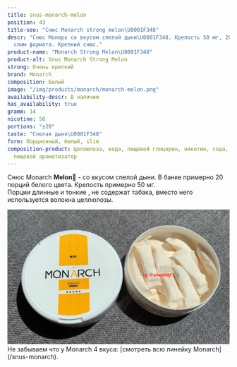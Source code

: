 ```yaml
---
title: snus-monarch-melon
position: 43
title-seo: "Снюс Monarch strong melon\U0001F348"
descr: "Снюс Монарх со вкусом спелой дыни\U0001F348. Крепость 50 мг, 20 белых порций
  слим формата. Крепкий снюс."
product-name: "Monarch Strong Melon\U0001F348"
product-alt: Snus Monarch Strong Melon
strong: Очень крепкий
brand: Monarch
composition: Белый
image: "/img/products/monarch/monarch-melon.png"
availability-descr: В наличии
has_availability: true
gramm: 14
nicotine: 50
portions: "±20"
taste: "Спелая дыня\U0001F348"
form: Порционный, белый, slim
composition-product: Целлюлоза, вода, пищевой глицерин, никотин, сода, карбонат натрия,
  пищевой ароматизатор
---
```


Снюс Monarch <b>Melon🍈</b> - со вкусом спелой дыни. В банке примерно 20 порций белого цвета. Крепость примерно 50 мг.<br>
Порции длинные и тонкие , не содержат табака, вместо него используется волокна целлюлозы.
<div class="mb-3">
<img class="img-fluid" src="/img/products/monarch/monarch-melon-open.JPG" alt="Снюс Монарх со вкусом дыни">
</div>
Не забываем что у Monarch 4 вкуса: [смотреть всю линейку Monarch](/snus-monarch).